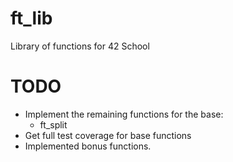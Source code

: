 # ft_lib
Library of functions for 42 School

# TODO
- Implement the remaining functions for the base:
	- ft_split
- Get full test coverage for base functions
- Implemented bonus functions.
